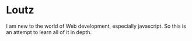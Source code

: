 Loutz
=====

I am new to the world of Web development, especially javascript. So this is an attempt to learn all of it in depth.
